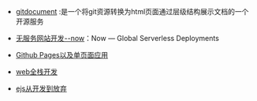 
- [gitdocument](https://gitdocument.exmobi.cn/) :是一个将git资源转换为html页面通过层级结构展示文档的一个开源服务

- [无服务网站开发--now](https://zeit.co/now)：Now — Global Serverless Deployments


- [Github Pages以及单页面应用](https://github.com/neal1991/articles-translator/blob/master/Github%20Pages%E4%BB%A5%E5%8F%8A%E5%8D%95%E9%A1%B5%E9%9D%A2%E5%BA%94%E7%94%A8.md)

- [web全栈开发](https://yq.aliyun.com/articles/664661?spm=a2c4e.11155472.0.0.7d267fd8obAvrz)

- [ejs从开发到放弃](https://blog.csdn.net/xjl271314/article/details/80562990)